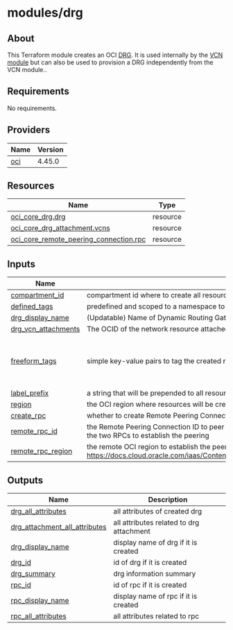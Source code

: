 # modules/drg

## About

This Terraform module creates an OCI [DRG](https://docs.oracle.com/en-us/iaas/Content/Network/Tasks/managingDRGs.htm). It is used internally by the [VCN module](https://registry.terraform.io/modules/oracle-terraform-modules/vcn/oci/latest) but can also be used to provision a DRG independently from the VCN module..

<!-- BEGIN_TF_DOCS -->

## Requirements

No requirements.
## Providers

| Name | Version |
|------|---------|
| <a name="provider_oci"></a> [oci](#provider\_oci) | 4.45.0 |
## Resources

| Name | Type |
|------|------|
| [oci_core_drg.drg](https://registry.terraform.io/providers/hashicorp/oci/latest/docs/resources/core_drg) | resource |
| [oci_core_drg_attachment.vcns](https://registry.terraform.io/providers/hashicorp/oci/latest/docs/resources/core_drg_attachment) | resource |
| [oci_core_remote_peering_connection.rpc](https://registry.terraform.io/providers/hashicorp/oci/latest/docs/data-sources/core_remote_peering_connections) | resource |
## Inputs

| Name | Description | Type | Default | Required |
|------|-------------|------|---------|:--------:|
| <a name="input_compartment_id"></a> [compartment\_id](#input\_compartment\_id) | compartment id where to create all resources | `string` | n/a | yes |
| <a name="input_defined_tags"></a> [defined\_tags](#input\_defined\_tags) | predefined and scoped to a namespace to tag the created resources using OCI Defined tags. | `map(any)` | `null` | no |
| <a name="input_drg_display_name"></a> [drg\_display\_name](#input\_drg\_display\_name) | (Updatable) Name of Dynamic Routing Gateway. Does not have to be unique. | `string` | `"drg"` | no |
| <a name="input_drg_vcn_attachments"></a> [drg\_vcn\_attachments](#input\_drg\_vcn\_attachments) | The OCID of the network resource attached to the DRG | `map(any)` | `null` | no |
| <a name="input_freeform_tags"></a> [freeform\_tags](#input\_freeform\_tags) | simple key-value pairs to tag the created resources using freeform OCI Free-form tags. | `map(any)` | <pre>{<br>  "module": "oracle-terraform-modules/vcn/oci//modules/drg",<br>  "terraformed": "Please do not edit manually"<br>}</pre> | no |
| <a name="input_label_prefix"></a> [label\_prefix](#input\_label\_prefix) | a string that will be prepended to all resources | `string` | `"none"` | no |
| <a name="input_region"></a> [region](#input\_region) | the OCI region where resources will be created | `string` | `null` | no |
| <a name="input_create_rpc"></a> [create\_rpc](#input\_create\_rpc) | whether to create Remote Peering Connection. If set to true, creates an Remote Peerin Connection | `bool` | `false` | no |
| <a name="input_remote_rpc_id"></a> [remote\_rpc\_id](#input\_remote\_\rpc\_id) | the Remote Peering Connection ID to peer with, running in a remote OCI region. It is required in only one of the two RPCs to establish the peering | `string` | `null` | no |
| <a name="input_remote_rpc_region"></a> [remote\_rpc\_region](#input\_remote\_rpc\_region) | the remote OCI region to establish the peer with. List of regions can be found here: https://docs.cloud.oracle.com/iaas/Content/General/Concepts/regions.htm#ServiceAvailabilityAcrossRegions | `string` | `null` | no |
## Outputs

| Name | Description |
|------|-------------|
| <a name="output_drg_all_attributes"></a> [drg\_all\_attributes](#output\_drg\_all\_attributes) | all attributes of created drg |
| <a name="output_drg_attachment_all_attributes"></a> [drg\_attachment\_all\_attributes](#output\_drg\_attachment\_all\_attributes) | all attributes related to drg attachment |
| <a name="output_drg_display_name"></a> [drg\_display\_name](#output\_drg\_display\_name) | display name of drg if it is created |
| <a name="output_drg_id"></a> [drg\_id](#output\_drg\_id) | id of drg if it is created |
| <a name="output_drg_summary"></a> [drg\_summary](#output\_drg\_summary) | drg information summary |
| <a name="output_rpc_id"></a> [rpc\_id](#output\_rpc\_id) | id of rpc if it is created |
| <a name="output_rpc_display_name"></a> [rpc\_display\_name](#output\_rpc\_display\_name) | display name of rpc if it is created |
| <a name="output_rpc_all_attributes"></a> [rpc\_all\_attributes](#output\_rpc\_all\_attributes) | all attributes related to rpc |

<!-- END_TF_DOCS -->